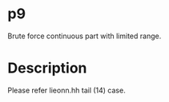# p9
Brute force continuous part with limited range.

# Description
Please refer lieonn.hh tail (14) case.

